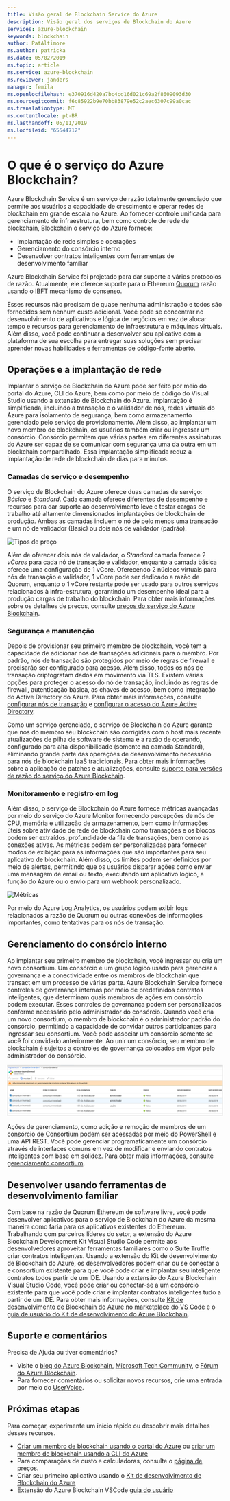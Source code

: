 ```yaml
---
title: Visão geral de Blockchain Service do Azure
description: Visão geral dos serviços de Blockchain do Azure
services: azure-blockchain
keywords: blockchain
author: PatAltimore
ms.author: patricka
ms.date: 05/02/2019
ms.topic: article
ms.service: azure-blockchain
ms.reviewer: janders
manager: femila
ms.openlocfilehash: e370916d420a7bc4cd16d021c69a2f8609093d30
ms.sourcegitcommit: f6c85922b9e70bb83879e52c2aec6307c99a0cac
ms.translationtype: MT
ms.contentlocale: pt-BR
ms.lasthandoff: 05/11/2019
ms.locfileid: "65544712"
---
```

# <a name="what-is-azure-blockchain-service"></a>O que é o serviço do Azure Blockchain?

Azure Blockchain Service é um serviço de razão totalmente gerenciado que permite aos usuários a capacidade de crescimento e operar redes de blockchain em grande escala no Azure. Ao fornecer controle unificada para gerenciamento de infraestrutura, bem como controle de rede de blockchain, Blockchain o serviço do Azure fornece:

* Implantação de rede simples e operações
* Gerenciamento do consórcio interno
* Desenvolver contratos inteligentes com ferramentas de desenvolvimento familiar

Azure Blockchain Service foi projetado para dar suporte a vários protocolos de razão. Atualmente, ele oferece suporte para o Ethereum [Quorum](https://www.jpmorgan.com/Quorum) razão usando o [IBFT](https://github.com/jpmorganchase/quorum/wiki/Quorum-Consensus) mecanismo de consenso.

Esses recursos não precisam de quase nenhuma administração e todos são fornecidos sem nenhum custo adicional. Você pode se concentrar no desenvolvimento de aplicativos e lógica de negócios em vez de alocar tempo e recursos para gerenciamento de infraestrutura e máquinas virtuais. Além disso, você pode continuar a desenvolver seu aplicativo com a plataforma de sua escolha para entregar suas soluções sem precisar aprender novas habilidades e ferramentas de código-fonte aberto.

## <a name="network-deployment-and-operations"></a>Operações e a implantação de rede

Implantar o serviço de Blockchain do Azure pode ser feito por meio do portal do Azure, CLI do Azure, bem como por meio de código do Visual Studio usando a extensão de Blockchain do Azure.  Implantação é simplificada, incluindo a transação e o validador de nós, redes virtuais do Azure para isolamento de segurança, bem como armazenamento gerenciado pelo serviço de provisionamento.  Além disso, ao implantar um novo membro de blockchain, os usuários também criar ou ingressar um consórcio.  Consórcio permitem que várias partes em diferentes assinaturas do Azure ser capaz de se comunicar com segurança uma da outra em um blockchain compartilhado.  Essa implantação simplificada reduz a implantação de rede de blockchain de dias para minutos.

### <a name="performance-and-service-tiers"></a>Camadas de serviço e desempenho

O serviço de Blockchain do Azure oferece duas camadas de serviço: *Básico* e *Standard*. Cada camada oferece diferentes de desempenho e recursos para dar suporte ao desenvolvimento leve e testar cargas de trabalho até altamente dimensionados implantações de blockchain de produção. Ambas as camadas incluem o nó de pelo menos uma transação e um nó de validador (Basic) ou dois nós de validador (padrão).

![Tipos de preço](./media/overview/pricing-tiers.png)

Além de oferecer dois nós de validador, o *Standard* camada fornece 2 *vCores* para cada nó de transação e validador, enquanto a camada básica oferece uma configuração de 1 vCore.  Oferecendo 2 núcleos virtuais para nós de transação e validador, 1 vCore pode ser dedicado a razão de Quorum, enquanto o 1 vCore restante pode ser usado para outros serviços relacionados à infra-estrutura, garantindo um desempenho ideal para a produção cargas de trabalho do blockchain. Para obter mais informações sobre os detalhes de preços, consulte [preços do serviço do Azure Blockchain](https://azure.microsoft.com/pricing/details/blockchain-service).

### <a name="security-and-maintenance"></a>Segurança e manutenção

Depois de provisionar seu primeiro membro de blockchain, você tem a capacidade de adicionar nós de transações adicionais para o membro.  Por padrão, nós de transação são protegidos por meio de regras de firewall e precisarão ser configurado para acesso.  Além disso, todos os nós de transação criptografam dados em movimento via TLS.  Existem várias opções para proteger o acesso do nó de transação, incluindo as regras de firewall, autenticação básica, as chaves de acesso, bem como integração do Active Directory do Azure. Para obter mais informações, consulte [configurar nós de transação](configure-transaction-nodes.md) e [configurar o acesso do Azure Active Directory](configure-aad.md).

Como um serviço gerenciado, o serviço de Blockchain do Azure garante que nós do membro seu blockchain são corrigidas com o host mais recente atualizações de pilha de software de sistema e a razão de operando, configurado para alta disponibilidade (somente na camada Standard), eliminando grande parte das operações de desenvolvimento necessário para nós de blockchain IaaS tradicionais.  Para obter mais informações sobre a aplicação de patches e atualizações, consulte [suporte para versões de razão do serviço do Azure Blockchain](ledger-versions.md).

### <a name="monitoring-and-logging"></a>Monitoramento e registro em log

Além disso, o serviço de Blockchain do Azure fornece métricas avançadas por meio do serviço do Azure Monitor fornecendo percepções de nós de CPU, memória e utilização de armazenamento, bem como informações úteis sobre atividade de rede de blockchain como transações e os blocos podem ser extraídos, profundidade da fila de transações, bem como as conexões ativas.  As métricas podem ser personalizadas para fornecer modos de exibição para as informações que são importantes para seu aplicativo de blockchain.  Além disso, os limites podem ser definidos por meio de alertas, permitindo que os usuários disparar ações como enviar uma mensagem de email ou texto, executando um aplicativo lógico, a função do Azure ou o envio para um webhook personalizado.

![Métricas](./media/overview/metrics.png)

Por meio do Azure Log Analytics, os usuários podem exibir logs relacionados a razão de Quorum ou outras conexões de informações importantes, como tentativas para os nós de transação.

## <a name="built-in-consortium-management"></a>Gerenciamento do consórcio interno

Ao implantar seu primeiro membro de blockchain, você ingressar ou cria um novo consortium.  Um consórcio é um grupo lógico usado para gerenciar a governança e a conectividade entre os membros de blockchain que transact em um processo de várias parte.  Azure Blockchain Service fornece controles de governança internas por meio de predefinidos contratos inteligentes, que determinam quais membros de ações em consórcio podem executar.  Esses controles de governança podem ser personalizados conforme necessário pelo administrador do consórcio. Quando você cria um novo consortium, o membro de blockchain é o administrador padrão do consórcio, permitindo a capacidade de convidar outros participantes para ingressar seu consortium.  Você pode associar um consórcio somente se você foi convidado anteriormente.  Ao unir um consórcio, seu membro de blockchain é sujeitos a controles de governança colocados em vigor pelo administrador do consórcio.

![Gerenciamento de Consortium](./media/overview/consortium.png)

Ações de gerenciamento, como adição e remoção de membros de um consórcio de Consortium podem ser acessadas por meio do PowerShell e uma API REST. Você pode gerenciar programaticamente um consórcio através de interfaces comuns em vez de modificar e enviando contratos inteligentes com base em solidez. Para obter mais informações, consulte [gerenciamento consortium](consortium.md).

## <a name="develop-using-familiar-development-tools"></a>Desenvolver usando ferramentas de desenvolvimento familiar

Com base na razão de Quorum Ethereum de software livre, você pode desenvolver aplicativos para o serviço de Blockchain do Azure da mesma maneira como faria para os aplicativos existentes do Ethereum. Trabalhando com parceiros líderes do setor, a extensão do Azure Blockchain Development Kit Visual Studio Code permite aos desenvolvedores aproveitar ferramentas familiares como o Suite Truffle criar contratos inteligentes. Usando a extensão do Kit de desenvolvimento de Blockchain do Azure, os desenvolvedores podem criar ou se conectar a e consortium existente para que você pode criar e implantar seu inteligente contratos todos partir de um IDE. Usando a extensão do Azure Blockchain Visual Studio Code, você pode criar ou conectar-se a um consórcio existente para que você pode criar e implantar contratos inteligentes tudo a partir de um IDE. Para obter mais informações, consulte [Kit de desenvolvimento de Blockchain do Azure no marketplace do VS Code](https://aka.ms/vscodebcextension) e o [guia de usuário do Kit de desenvolvimento do Azure Blockchain](https://aka.ms/vscodebcextensionwiki ).

## <a name="support-and-feedback"></a>Suporte e comentários

Precisa de Ajuda ou tiver comentários?

* Visite o [blog do Azure Blockchain](https://azure.microsoft.com/blog/topics/blockchain/), [Microsoft Tech Community](https://techcommunity.microsoft.com/t5/Blockchain/bd-p/AzureBlockchain), e [Fórum do Azure Blockchain](https://social.msdn.microsoft.com/Forums/home?forum=azureblockchain).
* Para fornecer comentários ou solicitar novos recursos, crie uma entrada por meio do [UserVoice](https://feedback.azure.com/forums/921130-azure-blockchain-service).

## <a name="next-steps"></a>Próximas etapas

Para começar, experimente um início rápido ou descobrir mais detalhes desses recursos.
* [Criar um membro de blockchain usando o portal do Azure](create-member.md) ou [criar um membro de blockchain usando a CLI do Azure](create-member-cli.md)
* Para comparações de custo e calculadoras, consulte o [página de preços](https://azure.microsoft.com/pricing/details/blockchain-service).
* Criar seu primeiro aplicativo usando o [Kit de desenvolvimento de Blockchain do Azure](https://github.com/Azure-Samples/blockchain-devkit)
* Extensão do Azure Blockchain VSCode [guia do usuário](https://github.com/Microsoft/vscode-azure-blockchain-ethereum/wiki)
